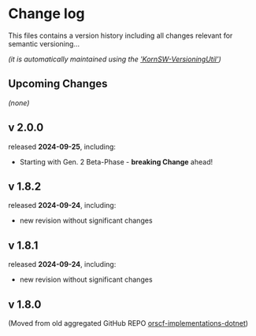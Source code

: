 # Change log
This files contains a version history including all changes relevant for semantic versioning...

*(it is automatically maintained using the ['KornSW-VersioningUtil'](https://github.com/KornSW/VersioningUtil))*




## Upcoming Changes

*(none)*



## v 2.0.0
released **2024-09-25**, including:
 - Starting with Gen. 2 Beta-Phase - **breaking Change** ahead!



## v 1.8.2
released **2024-09-24**, including:
 - new revision without significant changes



## v 1.8.1
released **2024-09-24**, including:
 - new revision without significant changes



## v 1.8.0
(Moved from old aggregated GitHub REPO [orscf-implementations-dotnet](https://github.com/orscf/orscf-implementations-dotnet))


